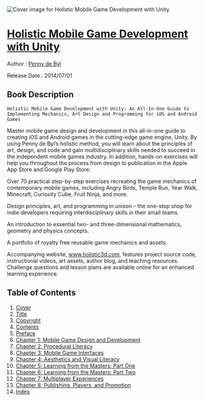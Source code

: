 ![Cover image for Holistic Mobile Game Development with Unity](https://imgdetail.ebookreading.net/cover/cover/20201212/EB9780415839235.jpg)

[Holistic Mobile Game Development with Unity](https://ebookreading.net/view/book/Holistic+Mobile+Game+Development+with+Unity-EB9780415839235_1.html "Holistic Mobile Game Development with Unity")
====================================================================================================================

Author : [Penny de Byl](https://ebookreading.net/search/author/Penny+de+Byl)

Release Date : 2014/07/01

Book Description
-----------------


    
    Holistic Mobile Game Development with Unity: An All-In-One Guide to Implementing Mechanics, Art Design and Programming for iOS and Android Games
Master mobile game design and development in this all-in-one guide to creating iOS and Android games in the cutting-edge game engine, Unity. By using Penny de Byl’s holistic method, you will learn about the principles of art, design, and code and gain multidisciplinary skills needed to succeed in the independent mobile games industry. In addition, hands-on exercises will help you throughout the process from design to publication in the Apple App Store and Google Play Store. 


Over 70 practical step-by-step exercises recreating the game mechanics of contemporary mobile games, including Angry Birds, Temple Run, Year Walk, Minecraft, Curiosity Cube, Fruit Ninja, and more.

Design principles, art, and programming in unison – the one-stop shop for indie developers requiring interdisciplinary skills in their small teams.

An introduction to essential two- and three-dimensional mathematics, geometry and physics concepts.

A portfolio of royalty free reusable game mechanics and assets.

Accompanying website, www.holistic3d.com, features project source code, instructional videos, art assets, author blog, and teaching resources. Challenge questions and lesson plans are available online for an enhanced learning experience.
  

Table of Contents
-----------------

1. [Cover](https://ebookreading.net/view/book/Holistic+Mobile+Game+Development+with+Unity-EB9780415839235_1.html#Cover)
1. [Title](https://ebookreading.net/view/book/Holistic+Mobile+Game+Development+with+Unity-EB9780415839235_3.html#titlepage)
1. [Copyright](https://ebookreading.net/view/book/Holistic+Mobile+Game+Development+with+Unity-EB9780415839235_4.html#copyright)
1. [Contents](https://ebookreading.net/view/book/Holistic+Mobile+Game+Development+with+Unity-EB9780415839235_5.html)
1. [Preface](https://ebookreading.net/view/book/Holistic+Mobile+Game+Development+with+Unity-EB9780415839235_6.html)
1. [Chapter 1: Mobile Game Design and Development](https://ebookreading.net/view/book/Holistic+Mobile+Game+Development+with+Unity-EB9780415839235_8.html)
1. [Chapter 2: Procedural Literacy](https://ebookreading.net/view/book/Holistic+Mobile+Game+Development+with+Unity-EB9780415839235_9.html)
1. [Chapter 3: Mobile Game Interfaces](https://ebookreading.net/view/book/Holistic+Mobile+Game+Development+with+Unity-EB9780415839235_10.html)
1. [Chapter 4: Aesthetics and Visual Literacy](https://ebookreading.net/view/book/Holistic+Mobile+Game+Development+with+Unity-EB9780415839235_11.html)
1. [Chapter 5: Learning from the Masters: Part One](https://ebookreading.net/view/book/Holistic+Mobile+Game+Development+with+Unity-EB9780415839235_12.html)
1. [Chapter 6: Learning from the Masters: Part Two](https://ebookreading.net/view/book/Holistic+Mobile+Game+Development+with+Unity-EB9780415839235_13.html)
1. [Chapter 7: Multiplayer Experiences](https://ebookreading.net/view/book/Holistic+Mobile+Game+Development+with+Unity-EB9780415839235_14.html)
1. [Chapter 8: Publishing, Players, and Promotion](https://ebookreading.net/view/book/Holistic+Mobile+Game+Development+with+Unity-EB9780415839235_15.html)
1. [Index](https://ebookreading.net/view/book/Holistic+Mobile+Game+Development+with+Unity-EB9780415839235_16.html)
